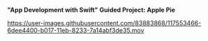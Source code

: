 **"App Development with Swift" Guided Project: Apple Pie**


https://user-images.githubusercontent.com/83883868/117553466-6dee4400-b017-11eb-8233-7a14abf3de35.mov
